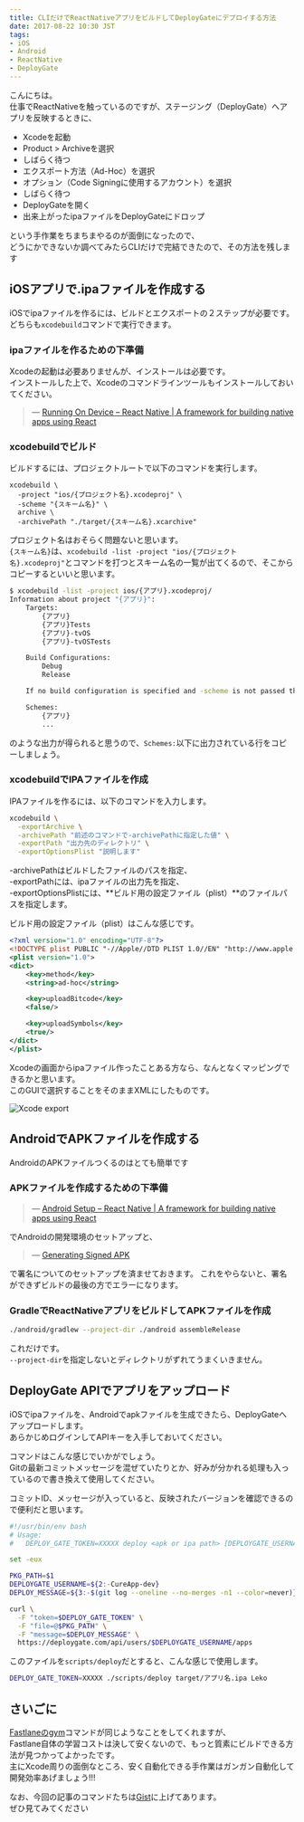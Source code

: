 ```yaml
---
title: CLIだけでReactNativeアプリをビルドしてDeployGateにデプロイする方法
date: 2017-08-22 10:30 JST
tags:
- iOS
- Android
- ReactNative
- DeployGate
---
```


こんにちは。  
仕事でReactNativeを触っているのですが、ステージング（DeployGate）へアプリを反映するときに、

* Xcodeを起動
* Product > Archiveを選択
* しばらく待つ
* エクスポート方法（Ad-Hoc）を選択
* オプション（Code Signingに使用するアカウント）を選択
* しばらく待つ
* DeployGateを開く
* 出来上がったipaファイルをDeployGateにドロップ

という手作業をちまちまやるのが面倒になったので、  
どうにかできないか調べてみたらCLIだけで完結できたので、その方法を残します

<!--more-->

iOSアプリで.ipaファイルを作成する
---------------------------
iOSでipaファイルを作るには、ビルドとエクスポートの２ステップが必要です。
どちらも`xcodebuild`コマンドで実行できます。

### ipaファイルを作るための下準備
Xcodeの起動は必要ありませんが、インストールは必要です。  
インストールした上で、Xcodeのコマンドラインツールもインストールしておいてください。

> &mdash; [Running On Device – React Native | A framework for building native apps using React](https://facebook.github.io/react-native/releases/0.19/docs/running-on-device-ios.html)

### xcodebuildでビルド
ビルドするには、プロジェクトルートで以下のコマンドを実行します。

```
xcodebuild \
  -project "ios/{プロジェクト名}.xcodeproj" \
  -scheme "{スキーム名}" \
  archive \
  -archivePath "./target/{スキーム名}.xcarchive"
```

プロジェクト名はおそらく問題ないと思います。  
`{スキーム名}`は、`xcodebuild -list -project "ios/{プロジェクト名}.xcodeproj"`とコマンドを打つとスキーム名の一覧が出てくるので、そこからコピーするといいと思います。

```bash
$ xcodebuild -list -project ios/{アプリ}.xcodeproj/
Information about project "{アプリ}":
    Targets:
        {アプリ}
        {アプリ}Tests
        {アプリ}-tvOS
        {アプリ}-tvOSTests

    Build Configurations:
        Debug
        Release

    If no build configuration is specified and -scheme is not passed then "Release" is used.

    Schemes:
        {アプリ}
        ...
```

のような出力が得られると思うので、`Schemes:`以下に出力されている行をコピーしましょう。

### xcodebuildでIPAファイルを作成
IPAファイルを作るには、以下のコマンドを入力します。

```bash
xcodebuild \
  -exportArchive \
  -archivePath "前述のコマンドで-archivePathに指定した値" \
  -exportPath "出力先のディレクトリ" \
  -exportOptionsPlist "説明します"
```

-archivePathはビルドしたファイルのパスを指定、  
-exportPathには、ipaファイルの出力先を指定、  
-exportOptionsPlistには、**ビルド用の設定ファイル（plist）**のファイルパスを指定します。

ビルド用の設定ファイル（plist）はこんな感じです。

```xml
<?xml version="1.0" encoding="UTF-8"?>
<!DOCTYPE plist PUBLIC "-//Apple//DTD PLIST 1.0//EN" "http://www.apple.com/DTDs/PropertyList-1.0.dtd">
<plist version="1.0">
<dict>
    <key>method</key>
    <string>ad-hoc</string>

    <key>uploadBitcode</key>
    <false/>

    <key>uploadSymbols</key>
    <true/>
</dict>
</plist>
```

Xcodeの画面からipaファイル作ったことある方なら、なんとなくマッピングできるかと思います。  
このGUIで選択することをそのままXMLにしたものです。

![Xcode export](/images/2017/08/xcode-archive-settings.png)

AndroidでAPKファイルを作成する
---------------------------
AndroidのAPKファイルつくるのはとても簡単です

### APKファイルを作成するための下準備
> &mdash; [Android Setup – React Native | A framework for building native apps using React](https://facebook.github.io/react-native/releases/0.23/docs/android-setup.html)

でAndroidの開発環境のセットアップと、

> &mdash; [Generating Signed APK](https://facebook.github.io/react-native/docs/signed-apk-android.html)

で署名についてのセットアップを済ませておきます。
これをやらないと、署名ができずビルドの最後の方でエラーになります。

### GradleでReactNativeアプリをビルドしてAPKファイルを作成

```bash
./android/gradlew --project-dir ./android assembleRelease
```

これだけです。  
`--project-dir`を指定しないとディレクトリがずれてうまくいきません。

DeployGate APIでアプリをアップロード
---------------------------
iOSでipaファイルを、Androidでapkファイルを生成できたら、DeployGateへアップロードします。  
あらかじめログインしてAPIキーを入手しておいてください。

コマンドはこんな感じでいかがでしょう。  
Gitの最新コミットメッセージを混ぜていたりとか、好みが分かれる処理も入っているので書き換えて使用してください。

コミットID、メッセージが入っていると、反映されたバージョンを確認できるので便利だと思います。

```bash
#!/usr/bin/env bash
# Usage:
#   DEPLOY_GATE_TOKEN=XXXXX deploy <apk or ipa path> [DEPLOYGATE_USERNAME] [DEPLOY_MESSAGE]

set -eux

PKG_PATH=$1
DEPLOYGATE_USERNAME=${2:-CureApp-dev}
DEPLOY_MESSAGE=${3:-$(git log --oneline --no-merges -n1 --color=never)}

curl \
  -F "token=$DEPLOY_GATE_TOKEN" \
  -F "file=@$PKG_PATH" \
  -F "message=$DEPLOY_MESSAGE" \
  https://deploygate.com/api/users/$DEPLOYGATE_USERNAME/apps
```

このファイルを`scripts/deploy`だとすると、こんな感じで使用します。

```bash
DEPLOY_GATE_TOKEN=XXXXX ./scripts/deploy target/アプリ名.ipa Leko
```

さいごに
---------------------------
[Fastlaneのgym](https://github.com/fastlane/fastlane/tree/master/gym)コマンドが同じようなことをしてくれますが、  
Fastlane自体の学習コストは決して安くないので、もっと質素にビルドできる方法が見つかってよかったです。  
主にXcode周りの面倒なところ、安く自動化できる手作業はガンガン自動化して開発効率あげましょう!!!

なお、今回の記事のコマンドたちは[Gist](https://gist.github.com/Leko/e6d205993466ce7865a905259b6d18a2)に上げてあります。  
ぜひ見てみてください
